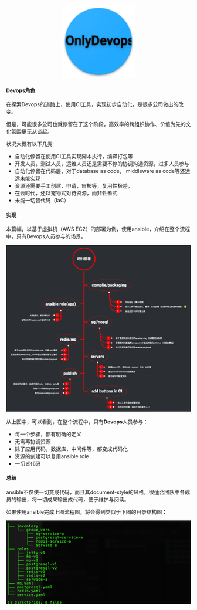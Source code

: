 <p align="center">
   <img width="200" src="only_devops.png">
</p>

#### Devops角色

在探索Devops的道路上，使用CI工具，实现初步自动化，是很多公司做出的改变。

但是，可能很多公司也就停留在了这个阶段，高效率的跨组织协作、价值为先的文化氛围更无从谈起。

状况大概有以下几类:

- 自动化停留在使用CI工具实现脚本执行，编译打包等
- 开发人员，测试人员，运维人员还是需要不停的协调沟通资源，过多人员参与
- 自动化停留在代码层，对于database as code， middleware as code等还远远未能实现
- 资源还需要手工创建，申请，审核等，复用性极差，
- 在云时代，还以宠物式对待资源，而非牲畜式
- 未能一切皆代码（IaC）

#### 实现

本篇幅，以基于虚拟机（AWS EC2）的部署为例，使用ansible，介绍在整个流程中，只有Devops人员参与的场景。

![1](from_zero_to_one.png)

从上图中，可以看到，在整个流程中，只有**Devops**人员参与：

- 每一个步骤，都有明确的定义
- 无需再协调资源
- 除了应用代码，数据库，中间件等，都变成代码化
- 资源的创建可以复用ansible role
- 一切皆代码

#### 总结

ansible不仅使一切变成代码，而且其document-style的风格，很适合团队中各成员的输出，将一切成果输出成代码，便于维护与阅读。

如果使用ansible完成上图流程图，将会得到类似于下图的目录结构图：

![2](structure.png)
